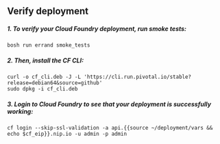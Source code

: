 ## Verify deployment

##### 1. To verify your Cloud Foundry deployment, run smoke tests:

```exec
bosh run errand smoke_tests
```

##### 2. Then, install the CF CLI:

```exec
curl -o cf_cli.deb -J -L 'https://cli.run.pivotal.io/stable?release=debian64&source=github'
sudo dpkg -i cf_cli.deb
```

##### 3. Login to Cloud Foundry to see that your deployment is successfully working:

```exec
cf login --skip-ssl-validation -a api.{{source ~/deployment/vars &&  echo $cf_eip}}.nip.io -u admin -p admin
```
